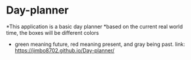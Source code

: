 # Day-planner
*This application is a basic day planner 
*based on the current real world time, the boxes will be different colors 
* green meaning future, red meaning present, and gray being past.
link: https://jimbo8702.github.io/Day-planner/
